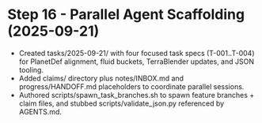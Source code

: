 # Step 16 - Parallel Agent Scaffolding (2025-09-21)

- Created tasks/2025-09-21/ with four focused task specs (T-001..T-004) for PlanetDef alignment, fluid buckets, TerraBlender updates, and JSON tooling.
- Added claims/ directory plus notes/INBOX.md and progress/HANDOFF.md placeholders to coordinate parallel sessions.
- Authored scripts/spawn_task_branches.sh to spawn feature branches + claim files, and stubbed scripts/validate_json.py referenced by AGENTS.md.

